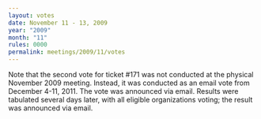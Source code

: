 ```yaml
---
layout: votes
date: November 11 - 13, 2009
year: "2009"
month: "11"
rules: 0000
permalink: meetings/2009/11/votes
---
```


Note that the second vote for ticket #171 was not conducted at the
physical November 2009 meeting.  Instead, it was conducted as an email
vote from December 4-11, 2011.  The vote was announced
via email.  Results were tabulated several days
later, with all eligible organizations voting; the result was announced
via email.